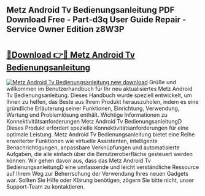 ## Metz Android Tv Bedienungsanleitung PDF Download Free - Part-d3q User Guide Repair - Service Owner Edition z8W3P

# <h2><a href="http://df5s65t.blite.top/?on=Metz+Android+Tv+Bedienungsanleitung">🔗Download 👉🔴 Metz Android Tv Bedienungsanleitung</a></h2>

[![Metz Android Tv Bedienungsanleitung new download](https://i.imgur.com/lujVjoI.png)](http://df5s65t.blite.top/?on=Metz+Android+Tv+Bedienungsanleitung)
Grüße und willkommen im Benutzerhandbuch für Ihr neu aktualisiertes Metz Android Tv Bedienungsanleitung. Dieses Handbuch wurde speziell entwickelt, um Ihnen zu helfen, das Beste aus Ihrem Produkt herauszuholen, indem es eine gründliche Erläuterung seiner Funktionen, Einrichtung, Verwendung, Wartung und Problemlösung enthält. Wichtige Informationen zu Konnektivitätsanforderungen Metz Android Tv BedienungsanleitungD Dieses Produkt erfordert spezielle Konnektivitätsanforderungen für eine optimale Leistung. Metz Android Tv Bedienungsanleitung bietet eine Reihe erweiterter Funktionen wie virtuelle Assistenten, intelligente Benachrichtigungen, anpassbare Verknüpfungen und automatisierte Aufgaben, die alle einfach über die Benutzeroberfläche gesteuert werden können. Wir gehen davon aus, dass das Metz Android Tv BedienungsanleitungD eine umfassende und leicht verständliche Ressource auf Ihrem Weg zur Beherrschung der Verwendung Ihres neuen Gadgets war. Sollten Sie Hilfe oder Klärung benötigen, zögern Sie bitte nicht, unser Support-Team zu kontaktieren.
